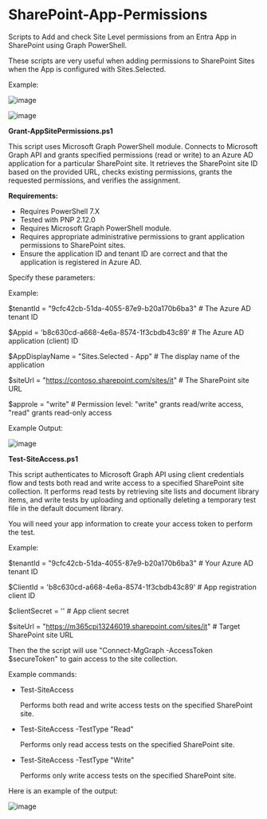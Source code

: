 # SharePoint-App-Permissions

Scripts to Add and check Site Level permissions from an Entra App in SharePoint using Graph PowerShell.

These scripts are very useful when adding permissions to SharePoint Sites when the App is configured with Sites.Selected.

Example:

![image](https://github.com/user-attachments/assets/eff92e25-8bf8-4098-8b3e-0e5eb7a29668)


![image](https://github.com/user-attachments/assets/a9587c22-50ed-40e6-bd76-8c273747725a)



**Grant-AppSitePermissions.ps1**

This script uses Microsoft Graph PowerShell module. 
Connects to Microsoft Graph API and grants specified permissions (read or write) to an Azure AD application for a particular SharePoint site. 
It retrieves the SharePoint site ID based on the provided URL, checks existing permissions, grants the requested permissions, and verifies the assignment.

**Requirements:**

- Requires PowerShell 7.X
- Tested with PNP 2.12.0  
- Requires Microsoft Graph PowerShell module.
- Requires appropriate administrative permissions to grant application permissions to SharePoint sites.
- Ensure the application ID and tenant ID are correct and that the application is registered in Azure AD.
  



Specify these parameters:

Example:

$tenantId = "9cfc42cb-51da-4055-87e9-b20a170b6ba3"  # The Azure AD tenant ID

$Appid = 'b8c630cd-a668-4e6a-8574-1f3cbdb43c89'     # The Azure AD application (client) ID

$AppDisplayName = "Sites.Selected - App"             # The display name of the application

$siteUrl = "https://contoso.sharepoint.com/sites/it"  # The SharePoint site URL

$approle = "write"  # Permission level: "write" grants read/write access, "read" grants read-only access

Example Output:

![image](https://github.com/user-attachments/assets/16f0d01f-23c4-4762-9789-764fdd6663b5)




**Test-SiteAccess.ps1**

This script authenticates to Microsoft Graph API using client credentials flow and tests both read and write access to a specified SharePoint site collection. 
It performs read tests by retrieving site lists and document library items, and write tests by uploading and optionally deleting a temporary test file in the default document library.

You will need your app information to create your access token to perform the test.

Example:

$tenantId = "9cfc42cb-51da-4055-87e9-b20a170b6ba3"     # Your Azure AD tenant ID

$ClientId = 'b8c630cd-a668-4e6a-8574-1f3cbdb43c89'      # App registration client ID

$clientSecret = '' # App client secret

$siteUrl = "https://m365cpi13246019.sharepoint.com/sites/it" # Target SharePoint site URL

Then the the script will use "Connect-MgGraph -AccessToken $secureToken" to gain access to the site collection.

Example commands:

- Test-SiteAccess

  Performs both read and write access tests on the specified SharePoint site.

- Test-SiteAccess -TestType "Read"

  Performs only read access tests on the specified SharePoint site.

- Test-SiteAccess -TestType "Write"

  Performs only write access tests on the specified SharePoint site.


Here is an example of the output:

![image](https://github.com/user-attachments/assets/55513015-77a6-491f-a14f-c64bf18c371a)


